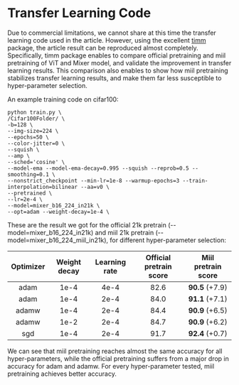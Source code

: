 #  Transfer Learning Code

Due to commercial limitations, we cannot share at this time the transfer learning code used in the article.
However, using the excellent [timm](https://github.com/rwightman/pytorch-image-models) package, the article result can be reproduced almost completely.
Specifically, timm package enables to compare official pretraining and miil pretraining of ViT and Mixer model, and validate the improvement in
transfer learning results. This comparison also enables to show how miil pretraining stabilizes transfer learning results, and make them far less susceptible to hyper-parameter selection.

An example training code on cifar100:
```
python train.py \
/Cifar100Folder/ \
-b=128 \
--img-size=224 \
--epochs=50 \
--color-jitter=0 \
--squish \
--amp \
--sched='cosine' \
--model-ema --model-ema-decay=0.995 --squish --reprob=0.5 --smoothing=0.1 \
--nonstrict_checkpoint --min-lr=1e-8 --warmup-epochs=3 --train-interpolation=bilinear --aa=v0 \
--pretrained \
--lr=2e-4 \
--model=mixer_b16_224_in21k \
--opt=adam --weight-decay=1e-4 \
```

These are the result we got for the official 21k pretrain (--model=mixer_b16_224_in21k) and miil 21k pretrain (--model=mixer_b16_224_miil_in21k), for different hyper-parameter selection:

<!--| model  |  optimizer | weight decay | learning rate | score |-->
<!--| :------------: | :--------------: | :--------------: | :--------------: | :--------------: |-->
<!--mixer_b16_224_miil_in21k | adam  | 1e-4 | 4e-4 | 90.5 |-->
<!--mixer_b16_224_miil_in21k | adam  | 1e-4 | 2e-4 | 91.1 |-->
<!--mixer_b16_224_miil_in21k | adamw | 1e-4 | 1e-4 | 90.9 |-->
<!--mixer_b16_224_miil_in21k | adamw | 1e-2 | 1e-4 | 90.9 |-->
<!--mixer_b16_224_miil_in21k | sgd   | 1e-4 | 1e-4 | 92.4 |-->
<!--|   |   |   |   |  |-->
<!--mixer_b16_224_in21k | adam  | 1e-4 | 4e-4 | 82.6 |-->
<!--mixer_b16_224_in21k | adam  | 1e-4 | 2e-4 | 84.0 |-->
<!--mixer_b16_224_in21k | adamw | 1e-4 | 2e-4 | 84.4 |-->
<!--mixer_b16_224_in21k | adamw | 1e-2 | 2e-4 | 84.7 |-->
<!--mixer_b16_224_in21k | sgd   | 1e-4 | 2e-4 | 91.7 |-->

|  Optimizer | Weight decay | Learning rate | Official pretrain score |  Miil pretrain score |
| :--------------: | :--------------: | :--------------: | :--------------: | :--------------: |
| adam  | 1e-4 | 4e-4 | 82.6 | **90.5** (+7.9) |
| adam  | 1e-4 | 2e-4 | 84.0 | **91.1** (+7.1) |
| adamw | 1e-4 | 2e-4 | 84.4 | **90.9** (+6.5) |
| adamw | 1e-2 | 2e-4 | 84.7 | **90.9** (+6.2) |
| sgd   | 1e-4 | 2e-4 | 91.7 | **92.4** (+0.7) |


We can see that miil pretraining reaches almost the same accuracy for all hyper-parameters, while the official pretraining suffers from a major drop in accuracy for adam and adamw.
For every hyper-parameter tested, miil pretraining achieves better accuracy.